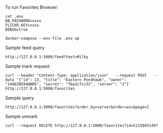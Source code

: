 To run Favorites Browser:

```
cat .env
DB_PASSWORD=xxxx
FLICKR_KEY=xxxx
DEBUG=true

docker-compose --env-file .env up
```

Sample feed query
```
http://127.0.0.1:5000/feed?text=Milky
```

Sample mark request:
```
curl --header "Content-Type: application/json"   --request POST   --data '{"id": 13, "title": "Eastern Pondhawk", "owner": "149638594@N05", "secret": "fba1c7cc32", "server": "2"}' http://127.0.0.1:5000/favorites
```

Sample query
```
http://127.0.0.1:5000/favorites?order_by=server&order=asc&page=2
```

Sample unmark
```
curl --request DELETE http://127.0.0.1:5000/favorites?id=51150451497
```